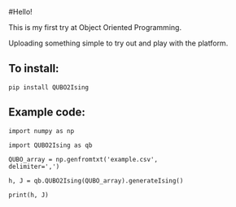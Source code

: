 #Hello!

This is my first try at Object Oriented Programming.

Uploading something simple to try out and play with the platform.

## To install:
<code>pip install QUBO2Ising</code>

## Example code:

<code>import numpy as np</code></code>
  
<code>import QUBO2Ising as qb</code>

<code>QUBO_array = np.genfromtxt('example.csv', delimiter=',')</code>

<code>h, J = qb.QUBO2Ising(QUBO_array).generateIsing()</code>

<code>print(h, J)</code>
